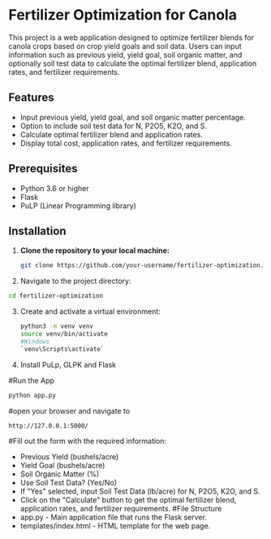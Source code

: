 # Fertilizer Optimization for Canola

This project is a web application designed to optimize fertilizer blends for canola crops based on crop yield goals and soil data. Users can input information such as previous yield, yield goal, soil organic matter, and optionally soil test data to calculate the optimal fertilizer blend, application rates, and fertilizer requirements.

## Features

- Input previous yield, yield goal, and soil organic matter percentage.
- Option to include soil test data for N, P2O5, K2O, and S.
- Calculate optimal fertilizer blend and application rates.
- Display total cost, application rates, and fertilizer requirements.

## Prerequisites

- Python 3.6 or higher
- Flask
- PuLP (Linear Programming library)

## Installation

1. **Clone the repository to your local machine:**
   ```bash
   git clone https://github.com/your-username/fertilizer-optimization.git
   ```
2. Navigate to the project directory:
```bash
cd fertilizer-optimization
```
3. Create and activate a virtual environment:
   ```bash
   python3 -m venv venv
   source venv/bin/activate
   #Windows 
   `venv\Scripts\activate`
   ```
4. Install PuLp, GLPK and Flask
   
#Run the App
```bash
python app.py
```
#open your browser and navigate to 
```bash
http://127.0.0.1:5000/
```
#Fill out the form with the required information:
- Previous Yield (bushels/acre)
- Yield Goal (bushels/acre)
- Soil Organic Matter (%)
- Use Soil Test Data? (Yes/No)
- If "Yes" selected, input Soil Test Data (lb/acre) for N, P2O5, K2O, and S.
- Click on the "Calculate" button to get the optimal fertilizer blend, application rates, and fertilizer requirements.
#File Structure
-  app.py - Main application file that runs the Flask server.
-  templates/index.html - HTML template for the web page.

